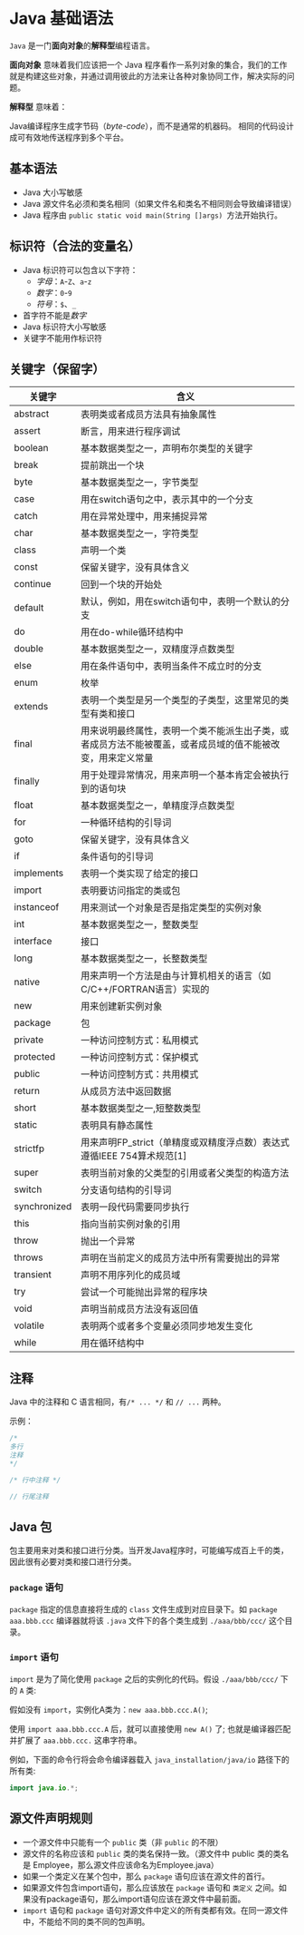 # Java 基础语法

`Java`  是一门**面向对象**的**解释型**编程语言。

**面向对象** 意味着我们应该把一个 Java 程序看作一系列对象的集合，我们的工作就是构建这些对象，并通过调用彼此的方法来让各种对象协同工作，解决实际的问题。

**解释型** 意味着：

Java编译程序生成字节码（*byte-code*），而不是通常的机器码。
相同的代码设计成可有效地传送程序到多个平台。

## 基本语法

* Java 大小写敏感
* Java 源文件名必须和类名相同（如果文件名和类名不相同则会导致编译错误）
* Java 程序由 `public static void main(String []args) `方法开始执行。

## 标识符（合法的变量名）

* Java 标识符可以包含以下字符：
	* *字母*：`A`-`Z`、`a`-`z`
	* *数字*：`0`-`9`
	* *符号*：`$`、`_`
* 首字符不能是*数字*
* Java 标识符大小写敏感
* 关键字不能用作标识符


## 关键字（保留字）
| 关键字          | 含义                                                    |
|--------------|-------------------------------------------------------|
| abstract     | 表明类或者成员方法具有抽象属性                                       |
| assert       | 断言，用来进行程序调试                                           |
| boolean      | 基本数据类型之一，声明布尔类型的关键字                                   |
| break        | 提前跳出一个块                                               |
| byte         | 基本数据类型之一，字节类型                                         |
| case         | 用在switch语句之中，表示其中的一个分支                                |
| catch        | 用在异常处理中，用来捕捉异常                                        |
| char         | 基本数据类型之一，字符类型                                         |
| class        | 声明一个类                                                 |
| const        | 保留关键字，没有具体含义                                          |
| continue     | 回到一个块的开始处                                             |
| default      | 默认，例如，用在switch语句中，表明一个默认的分支                           |
| do           | 用在do-while循环结构中                                       |
| double       | 基本数据类型之一，双精度浮点数类型                                     |
| else         | 用在条件语句中，表明当条件不成立时的分支                                  |
| enum         | 枚举                                                    |
| extends      | 表明一个类型是另一个类型的子类型，这里常见的类型有类和接口                         |
| final        | 用来说明最终属性，表明一个类不能派生出子类，或者成员方法不能被覆盖，或者成员域的值不能被改变，用来定义常量 |
| finally      | 用于处理异常情况，用来声明一个基本肯定会被执行到的语句块                          |
| float        | 基本数据类型之一，单精度浮点数类型                                     |
| for          | 一种循环结构的引导词                                            |
| goto         | 保留关键字，没有具体含义                                          |
| if           | 条件语句的引导词                                              |
| implements   | 表明一个类实现了给定的接口                                         |
| import       | 表明要访问指定的类或包                                           |
| instanceof   | 用来测试一个对象是否是指定类型的实例对象                                  |
| int          | 基本数据类型之一，整数类型                                         |
| interface    | 接口                                                    |
| long         | 基本数据类型之一，长整数类型                                        |
| native       | 用来声明一个方法是由与计算机相关的语言（如C/C++/FORTRAN语言）实现的              |
| new          | 用来创建新实例对象                                             |
| package      | 包                                                     |
| private      | 一种访问控制方式：私用模式                                         |
| protected    | 一种访问控制方式：保护模式                                         |
| public       | 一种访问控制方式：共用模式                                         |
| return       | 从成员方法中返回数据                                            |
| short        | 基本数据类型之一,短整数类型                                        |
| static       | 表明具有静态属性                                              |
| strictfp     | 用来声明FP_strict（单精度或双精度浮点数）表达式遵循IEEE 754算术规范[1]         |
| super        | 表明当前对象的父类型的引用或者父类型的构造方法                               |
| switch       | 分支语句结构的引导词                                            |
| synchronized | 表明一段代码需要同步执行                                          |
| this         | 指向当前实例对象的引用                                           |
| throw        | 抛出一个异常                                                |
| throws       | 声明在当前定义的成员方法中所有需要抛出的异常                                |
| transient    | 声明不用序列化的成员域                                           |
| try          | 尝试一个可能抛出异常的程序块                                        |
| void         | 声明当前成员方法没有返回值                                         |
| volatile     | 表明两个或者多个变量必须同步地发生变化                                   |
| while        | 用在循环结构中                                               |



## 注释

Java 中的注释和 C 语言相同，有`/* ... */` 和 `// ...` 两种。

示例：
```Java
/* 
多行
注释
*/

/* 行中注释 */

// 行尾注释
```

## Java 包

包主要用来对类和接口进行分类。当开发Java程序时，可能编写成百上千的类，因此很有必要对类和接口进行分类。

### `package` 语句

`package` 指定的信息直接将生成的 `class` 文件生成到对应目录下。如 `package aaa.bbb.ccc` 编译器就将该 `.java` 文件下的各个类生成到 `./aaa/bbb/ccc/` 这个目录。

### `import` 语句

`import` 是为了简化使用 `package` 之后的实例化的代码。假设 `./aaa/bbb/ccc/` 下的 `A` 类:

假如没有 `import`，实例化A类为：`new aaa.bbb.ccc.A()`;

使用 `import aaa.bbb.ccc.A` 后，就可以直接使用 `new A()` 了;
也就是编译器匹配并扩展了 `aaa.bbb.ccc.` 这串字符串。

例如，下面的命令行将会命令编译器载入 `java_installation/java/io` 路径下的所有类:

```java
import java.io.*;
```

## 源文件声明规则

* 一个源文件中只能有一个 `public` 类（非 `public` 的不限）
* 源文件的名称应该和 `public` 类的类名保持一致。（源文件中 public 类的类名是 Employee，那么源文件应该命名为Employee.java）
* 如果一个类定义在某个包中，那么 `package` 语句应该在源文件的首行。
* 如果源文件包含import语句，那么应该放在 `package` 语句和 `类定义` 之间。如果没有package语句，那么import语句应该在源文件中最前面。
* `import` 语句和 `package` 语句对源文件中定义的所有类都有效。在同一源文件中，不能给不同的类不同的包声明。
